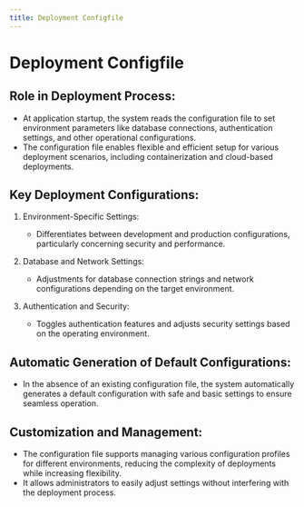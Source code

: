 ```yaml
---
title: Deployment Configfile
---
```


# Deployment Configfile

## Role in Deployment Process:

- At application startup, the system reads the configuration file to set environment parameters like database connections, authentication settings, and other operational configurations.
- The configuration file enables flexible and efficient setup for various deployment scenarios, including containerization and cloud-based deployments.

## Key Deployment Configurations:

1. Environment-Specific Settings:

    - Differentiates between development and production configurations, particularly concerning security and performance.

2. Database and Network Settings:

    - Adjustments for database connection strings and network configurations depending on the target environment.

3. Authentication and Security:

    - Toggles authentication features and adjusts security settings based on the operating environment.

## Automatic Generation of Default Configurations:

- In the absence of an existing configuration file, the system automatically generates a default configuration with safe and basic settings to ensure seamless operation.

## Customization and Management:

- The configuration file supports managing various configuration profiles for different environments, reducing the complexity of deployments while increasing flexibility.
- It allows administrators to easily adjust settings without interfering with the deployment process.
